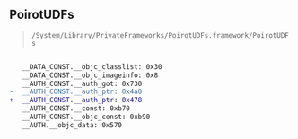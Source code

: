 ## PoirotUDFs

> `/System/Library/PrivateFrameworks/PoirotUDFs.framework/PoirotUDFs`

```diff

   __DATA_CONST.__objc_classlist: 0x30
   __DATA_CONST.__objc_imageinfo: 0x8
   __AUTH_CONST.__auth_got: 0x730
-  __AUTH_CONST.__auth_ptr: 0x4a0
+  __AUTH_CONST.__auth_ptr: 0x478
   __AUTH_CONST.__const: 0xb70
   __AUTH_CONST.__objc_const: 0xb90
   __AUTH.__objc_data: 0x570

```
